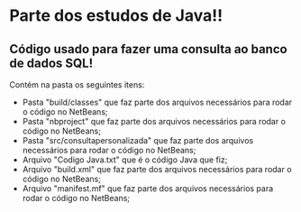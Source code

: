 # Parte dos estudos de Java!! 
## Código usado para fazer uma consulta ao banco de dados SQL!
Contém na pasta os seguintes itens:
 - Pasta "build/classes" que faz parte dos arquivos necessários para rodar o código no NetBeans;
 - Pasta "nbproject" que faz parte dos arquivos necessários para rodar o código no NetBeans;
 - Pasta "src/consultapersonalizada" que faz parte dos arquivos necessários para rodar o código no NetBeans;
 - Arquivo "Codigo Java.txt" que é o código Java que fiz;
 - Arquivo "build.xml" que faz parte dos arquivos necessários para rodar o código no NetBeans;
 - Arquivo "manifest.mf" que faz parte dos arquivos necessários para rodar o código no NetBeans;
